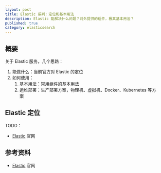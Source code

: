 ```yaml
---
layout: post
title: Elastic 系列：定位和基本用法
description: Elastic 能解决什么问题？对外提供的组件，极其基本用法？
published: true
category: elasticsearch
---
```



## 概要

关于 Elastic 服务，几个思路：

1. 能做什么：当前官方对 Elastic 的定位
1. 如何使用：
	1. 基本用法：常用组件的基本用法
	1. 运维部署：生产部署方案，物理机、虚拟机、Docker、Kubernetes 等方案



## Elastic 定位

TODO：

* [Elastic] 官网





## 参考资料


* [Elastic] 官网









[NingG]:    http://ningg.github.com  "NingG"
[Elastic]:		https://www.elastic.co/cn/









